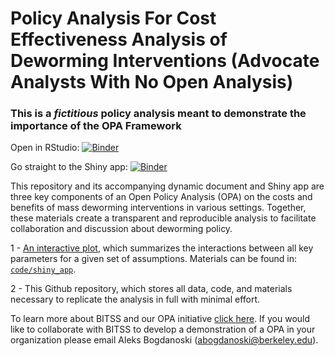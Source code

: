 
# Policy Analysis For Cost Effectiveness Analysis of Deworming Interventions (Advocate Analysts With No Open Analysis)

### **This is a _fictitious_ policy analysis meant to demonstrate the importance of the OPA Framework**


Open in RStudio:
[![Binder](http://mybinder.org/badge_logo.svg)](https://mybinder.org/v2/gh/opposition-policy-analysis/pa-deworming-no/bfc15cd55f91ffb75581cd42d0d60839477d2eec?urlpath=rstudio)

Go straight to the Shiny app:
[![Binder](http://mybinder.org/badge_logo.svg)](https://mybinder.org/v2/gh/opposition-policy-analysis/pa-deworming-no/bfc15cd55f91ffb75581cd42d0d60839477d2eec?urlpath=shiny/code/shiny_app)

This repository and its accompanying dynamic document and Shiny app are
three key components of an Open Policy Analysis (OPA) on the costs and
benefits of mass deworming interventions in various settings. Together,
these materials create a transparent and reproducible analysis to
facilitate collaboration and discussion about deworming policy.

1 - [An interactive plot](https://fhoces.shinyapps.io/shiny_app_test/),
which summarizes the interactions between all key parameters for a given
set of assumptions. Materials can be found in:
[`code/shiny_app`](https://github.com/BITSS-OPA/opa-deworming/tree/master/code/shiny_app).

2 - This Github repository, which stores all data, code, and materials
necessary to replicate the analysis in full with minimal effort.

To learn more about BITSS and our OPA initiative [click
here](https://www.bitss.org/opa/). If you would like to collaborate with
BITSS to develop a demonstration of a OPA in your organization please
email Aleks Bogdanoski (<abogdanoski@berkeley.edu>).
